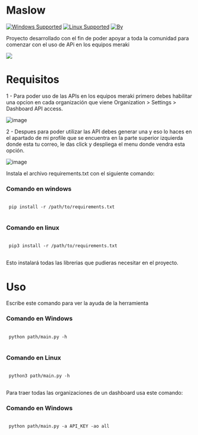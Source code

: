 <h1 class="title">Maslow</h1>

[![Windows Supported](https://img.shields.io/badge/Windows-Supported-blue?style=flat-square&logo=windows)](#)
[![Linux Supported](https://img.shields.io/badge/Linux-Supported-red?style=flat-square&logo=linux)](#)
[![By](https://img.shields.io/badge/By-j0fr4s3cr-yellow?style=flat-square&logo=github)](#)

<p> Proyecto desarrollado con el fin de poder apoyar a toda la comunidad para comenzar con el uso de APi en los equipos meraki</p>

<img src="https://user-images.githubusercontent.com/111472825/186256825-9b5c8e02-1c1f-49b4-afed-0e5630487cf5.png">


<h1>Requisitos</h1>
<p> 1 - Para poder uso de las APIs en los equipos meraki primero debes habilitar una opcion en cada organización que viene  Organization > Settings > Dashboard API access. </p>
 
 ![image](https://user-images.githubusercontent.com/111472825/186730526-e971f78c-5f41-4e32-b493-4d2585d3197c.png)

<p> 2 - Despues para poder utilizar las API debes generar una y eso lo haces en el apartado de mi profile que se encuentra en la parte superior izquierda donde esta tu correo, le das click y despliega el menu donde vendra esta opción. </p>

![image](https://user-images.githubusercontent.com/111472825/186732020-f9514de7-940e-454b-9233-7b45bec90b10.png)


<p>Instala el archivo requirements.txt con el siguiente comando:<p>
 <h3>Comando en windows</h3>
<div class="snippet-clipboard-content notranslate position-relative overflow-auto">
<pre class="notranslate">
 <code>
 pip install -r /path/to/requirements.txt
</code>
</pre>
</div>
<h3>Comando en linux</h3>
<div class="snippet-clipboard-content notranslate position-relative overflow-auto">
<pre class="notranslate">
 <code>
 pip3 install -r /path/to/requirements.txt
</code>
</div>
 </pre>
<p>Esto instalará todas las librerias que pudieras necesitar en el proyecto.</p>


<h1>Uso</h1>
<p> Escribe este comando para ver la ayuda de la herramienta</p>
<h3> Comando en Windows </h3>
<div class="snippet-clipboard-content notranslate position-relative overflow-auto">
<pre class="notranslate">
 <code>
 python path/main.py -h
</code>
</pre>
</div>
<h3> Comando en Linux</h3>
<div class="snippet-clipboard-content notranslate position-relative overflow-auto">
<pre class="notranslate">
 <code>
 python3 path/main.py -h
</code>
</pre>
</div>
<p> Para traer todas las organizaciones de un dashboard usa este comando:</p>
<h3> Comando en Windows </h3>
<div class="snippet-clipboard-content notranslate position-relative overflow-auto">
<pre class="notranslate">
 <code>
 python path/main.py -a API_KEY -ao all
</code>
</pre>
</div>
